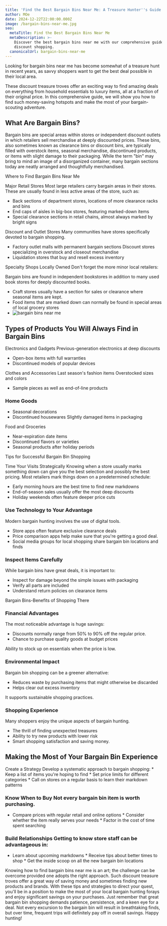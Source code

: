 ```yaml
---
title: 'Find the Best Bargain Bins Near Me: A Treasure Hunter''s Guide to Local Deals'
author: MOe
date: 2024-12-22T22:00:00.000Z
image: /bargain-bins-near-me.jpg
seo:
  metaTitle: Find the Best Bargain Bins Near Me
  metaDescription: >-
    Discover the best bargain bins near me with our comprehensive guide to local
    discount shopping.
  canonicalUrl: bargain-bins-near-me
---
```


Looking for bargain bins near me has become somewhat of a treasure hunt in recent years, as savvy shoppers want to get the best deal possible in their local area.

These discount treasure troves offer an exciting way to find amazing deals on everything from household essentials to luxury items, all at a fraction of their original price. In this comprehensive guide, we will show you how to find such money-saving hotspots and make the most of your bargain-scouting adventure.

## What Are Bargain Bins?

Bargain bins are special areas within stores or independent discount outlets in which retailers sell merchandise at deeply discounted prices. These bins, also sometimes known as clearance bins or discount bins, are typically filled with overstock items, seasonal merchandise, discontinued products, or items with slight damage to their packaging. While the term "bin" may bring to mind an image of a disorganized container, many bargain sections today are neatly arranged and thoughtfully merchandised.

Where to Find Bargain Bins Near Me

Major Retail Stores
Most large retailers carry bargain areas in their stores. These are usually found in less active areas of the store, such as:

* Back sections of department stores, locations of more clearance racks and bins
* End caps of aisles in big-box stores, featuring marked-down items
* Special clearance sections in retail chains, almost always marked by bright signs

Discount and Outlet Stores
Many communities have stores specifically devoted to bargain shopping.

* Factory outlet malls with permanent bargain sections
  Discount stores specializing in overstock and closeout merchandise
* Liquidation stores that buy and resell excess inventory

Specialty Shops Locally Owned
Don't forget the more minor local retailers:

Bargain bins are found in independent bookstores in addition to many used book stores for deeply discounted books.

* Craft stores usually have a section for sales or clearance where seasonal items are kept.
* Food items that are marked down can normally be found in special areas of local grocery stores
* ![bargain bins near me](/bargain-bins-near-me.jpg)

## Types of Products You Will Always Find in Bargain Bins

Electronics and Gadgets
Previous-generation electronics at deep discounts

* Open-box items with full warranties
* Discontinued models of popular devices

Clothes and Accessories
Last season's fashion items
Overstocked sizes and colors

* Sample pieces as well as end-of-line products

### Home Goods

* Seasonal decorations
* Discontinued housewares
  Slightly damaged items in packaging

Food and Groceries

* Near-expiration date items
* Discontinued flavors or varieties
* Seasonal products after holiday periods

Tips for Successful Bargain Bin Shopping

Time Your Visits Strategically
Knowing when a store usually marks something down can give you the best selection and possibly the best pricing. Most retailers mark things down on a predetermined schedule:

* Early morning hours are the best time to find new markdowns
* End-of-season sales usually offer the most deep discounts
* Holiday weekends often feature deeper price cuts

### Use Technology to Your Advantage

Modern bargain hunting involves the use of digital tools.

* Store apps often feature exclusive clearance deals
* Price comparison apps help make sure that you're getting a good deal.
* Social media groups for local shopping share bargain bin locations and finds

### Inspect Items Carefully

While bargain bins have great deals, it is important to:

* Inspect for damage beyond the simple issues with packaging
* Verify all parts are included
* Understand return policies on clearance items

Bargain Bins-Benefits of Shopping There

### Financial Advantages

The most noticeable advantage is huge savings:

* Discounts normally range from 50% to 90% off the regular price.
* Chance to purchase quality goods at budget prices

Ability to stock up on essentials when the price is low.

### Environmental Impact

Bargain bin shopping can be a greener alternative:

* Reduces waste by purchasing items that might otherwise be discarded
* Helps clear out excess inventory

It supports sustainable shopping practices.

### Shopping Experience

Many shoppers enjoy the unique aspects of bargain hunting.

* The thrill of finding unexpected treasures
* Ability to try new products with lower risk
* Smart shopping satisfaction and saving money.

## Making the Most of Your Bargain Bin Experience

Create a Strategy Develop a systematic approach to bargain shopping: \* Keep a list of items you're hoping to find \* Set price limits for different categories \* Call on stores on a regular basis to learn their markdown patterns

### Know When to Buy Not every bargain bin item is worth purchasing.

* Compare prices with regular retail and online options \* Consider whether the item really serves your needs \* Factor in the cost of time spent searching

### Build Relationships Getting to know store staff can be advantageous in:

* Learn about upcoming markdowns \* Receive tips about better times to shop \* Get the inside scoop on all the new bargain bin locations

Knowing how to find bargain bins near me is an art; the challenge can be overcome provided one adopts the right approach. Such discount treasure troves offer a great way of saving money and sometimes finding new products and brands. With these tips and strategies to direct your quest, you'll be in a position to make the most of your local bargain hunting forays and enjoy significant savings on your purchases. Just remember that great bargain bin shopping demands patience, persistence, and a keen eye for a deal. Not every excursion to the bargain bin will result in breathtaking finds, but over time, frequent trips will definitely pay off in overall savings. Happy hunting!

